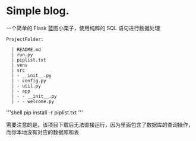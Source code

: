 # Simple blog.
一个简单的 Flask 蓝图小栗子，使用纯粹的 SQL 语句进行数据处理  

```
ProjectFolder:

  | README.md
  | run.py
  | piplist.txt
  | venv
  | src
  | - __init__.py
  | - config.py
  | - util.py
  | - app
  | - - __init__.py
  | - - welcome.py
```

'''shell
pip install -r piplist.txt
'''

需要注意的是，该项目下载后无法直接运行，因为里面包含了数据库的查询操作，而你本地没有对应的数据库和表
